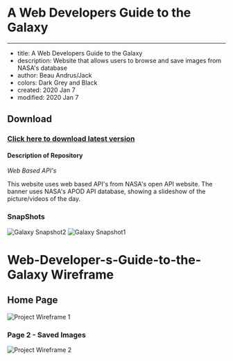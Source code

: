 # A Web Developers Guide to the Galaxy
---
* title: A Web Developers Guide to the Galaxy
* description: Website that allows users to browse and save images from NASA's database
* author: Beau Andrus/Jack 
* colors: Dark Grey and Black
* created:  2020 Jan 7
* modified: 2020 Jan 7

Download
--------

### [Click here to download latest version](https://github.com/beau-13/Web-Developer-s-Guide-to-the-Galaxy/archive/main.zip)

#### Description of Repository

*Web Based API's*

This website uses web based API's from NASA's open API website. The banner uses NASA's APOD API database, showing a slideshow of the picture/videos of the day. 

### SnapShots

![Galaxy Snapshot2](https://user-images.githubusercontent.com/71921579/103883241-edc2db00-5117-11eb-9126-3ee0392a9c79.JPG)
![Galaxy Snapshot1](https://user-images.githubusercontent.com/71921579/103883277-f9ae9d00-5117-11eb-81d3-10694bd62edc.JPG)


# Web-Developer-s-Guide-to-the-Galaxy Wireframe

## Home Page

![Project Wireframe 1](https://user-images.githubusercontent.com/71921579/102479254-a063c880-4099-11eb-9667-33005a38e3f0.png)

### Page 2 - Saved Images

![Project Wireframe 2](https://user-images.githubusercontent.com/71921579/102479259-a194f580-4099-11eb-88f2-ac2077d57fc1.png)
